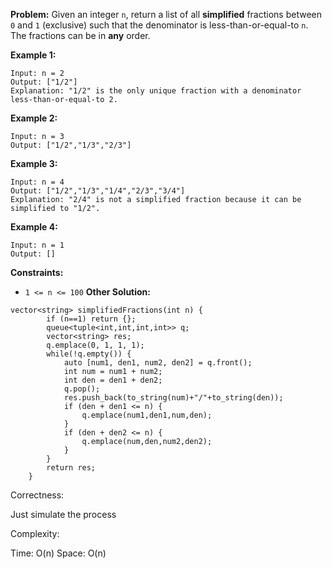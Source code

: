 **Problem:**
Given an integer `n`, return a list of all **simplified** fractions between `0` and `1` (exclusive) such that the denominator is less-than-or-equal-to `n`. The fractions can be in **any** order.

 

**Example 1:**

```
Input: n = 2
Output: ["1/2"]
Explanation: "1/2" is the only unique fraction with a denominator less-than-or-equal-to 2.
```

**Example 2:**

```
Input: n = 3
Output: ["1/2","1/3","2/3"]
```

**Example 3:**

```
Input: n = 4
Output: ["1/2","1/3","1/4","2/3","3/4"]
Explanation: "2/4" is not a simplified fraction because it can be simplified to "1/2".
```

**Example 4:**

```
Input: n = 1
Output: []
```

 

**Constraints:**

- `1 <= n <= 100`
**Other Solution:**
```
vector<string> simplifiedFractions(int n) {
        if (n==1) return {};
        queue<tuple<int,int,int,int>> q;
        vector<string> res;
        q.emplace(0, 1, 1, 1);
        while(!q.empty()) {
            auto [num1, den1, num2, den2] = q.front();
            int num = num1 + num2;
            int den = den1 + den2;
            q.pop();
            res.push_back(to_string(num)+"/"+to_string(den));
            if (den + den1 <= n) {
                q.emplace(num1,den1,num,den);
            }
            if (den + den2 <= n) {
                q.emplace(num,den,num2,den2);
            }
        }
        return res;
    }
```
Correctness:

Just simulate the process

Complexity:

Time: O(n)
Space: O(n)